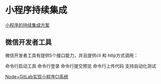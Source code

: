 # 小程序持续集成

[小程序的持续集成方案](http://www.yiyongtong.com/archives/view-7050-1.html)


## 微信开发者工具
微信开发者工具有提供5个接口能力，并且提供cli 和 http方式调用：

命令行启动工具
命令行登录
命令行提交预览
命令行上传代码
支持自动化测试


[Node+GitLab实现小程序CI系统](https://www.cnblogs.com/Smiled/p/10681625.html)
